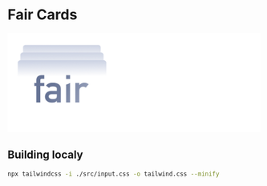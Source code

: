 # Fair Cards
![alt text](img/fair-cards-logo.png "Fair Cards")

## Building localy
```bash
npx tailwindcss -i ./src/input.css -o tailwind.css --minify
```
